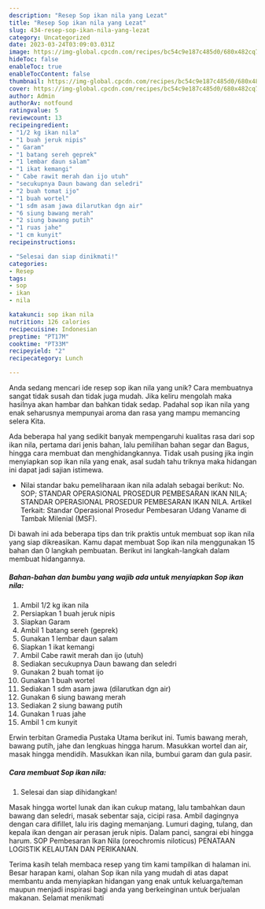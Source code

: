 ```yaml
---
description: "Resep Sop ikan nila yang Lezat"
title: "Resep Sop ikan nila yang Lezat"
slug: 434-resep-sop-ikan-nila-yang-lezat
category: Uncategorized
date: 2023-03-24T03:09:03.031Z
image: https://img-global.cpcdn.com/recipes/bc54c9e187c485d0/680x482cq70/sop-ikan-nila-foto-resep-utama.jpg
hideToc: false
enableToc: true
enableTocContent: false
thumbnail: https://img-global.cpcdn.com/recipes/bc54c9e187c485d0/680x482cq70/sop-ikan-nila-foto-resep-utama.jpg
cover: https://img-global.cpcdn.com/recipes/bc54c9e187c485d0/680x482cq70/sop-ikan-nila-foto-resep-utama.jpg
author: Admin
authorAv: notfound
ratingvalue: 5
reviewcount: 13
recipeingredient:
- "1/2 kg ikan nila"
- "1 buah jeruk nipis"
- " Garam"
- "1 batang sereh geprek"
- "1 lembar daun salam"
- "1 ikat kemangi"
- " Cabe rawit merah dan ijo utuh"
- "secukupnya Daun bawang dan seledri"
- "2 buah tomat ijo"
- "1 buah wortel"
- "1 sdm asam jawa dilarutkan dgn air"
- "6 siung bawang merah"
- "2 siung bawang putih"
- "1 ruas jahe"
- "1 cm kunyit"
recipeinstructions:

- "Selesai dan siap dinikmati!"
categories:
- Resep
tags:
- sop
- ikan
- nila

katakunci: sop ikan nila 
nutrition: 126 calories
recipecuisine: Indonesian
preptime: "PT17M"
cooktime: "PT33M"
recipeyield: "2"
recipecategory: Lunch

---
```





Anda sedang mencari ide resep sop ikan nila yang unik? Cara membuatnya sangat tidak susah dan tidak juga mudah. Jika keliru mengolah maka hasilnya akan hambar dan bahkan tidak sedap. Padahal sop ikan nila yang enak seharusnya mempunyai aroma dan rasa yang mampu memancing selera Kita.





Ada beberapa hal yang sedikit banyak mempengaruhi kualitas rasa dari sop ikan nila, pertama dari jenis bahan, lalu pemilihan bahan segar dan Bagus, hingga cara membuat dan menghidangkannya. Tidak usah pusing jika ingin menyiapkan sop ikan nila yang enak,      asal sudah tahu triknya maka hidangan ini dapat jadi sajian istimewa.














- Nilai standar baku pemeliharaan ikan nila adalah sebagai berikut: No. SOP; STANDAR OPERASIONAL PROSEDUR PEMBESARAN IKAN NILA; STANDAR OPERASIONAL PROSEDUR PEMBESARAN IKAN NILA. Artikel Terkait: Standar Operasional Prosedur Pembesaran Udang Vaname di Tambak Milenial (MSF).






Di bawah ini ada beberapa tips dan trik praktis untuk membuat sop ikan nila yang siap dikreasikan. Kamu dapat membuat Sop ikan nila menggunakan 15 bahan dan 0 langkah pembuatan. Berikut ini langkah-langkah dalam membuat hidangannya.

<!--inarticleads1-->

##### Bahan-bahan dan bumbu yang wajib ada untuk menyiapkan Sop ikan nila:

1. Ambil 1/2 kg ikan nila
1. Persiapkan 1 buah jeruk nipis
1. Siapkan  Garam
1. Ambil 1 batang sereh (geprek)
1. Gunakan 1 lembar daun salam
1. Siapkan 1 ikat kemangi
1. Ambil  Cabe rawit merah dan ijo (utuh)
1. Sediakan secukupnya Daun bawang dan seledri
1. Gunakan 2 buah tomat ijo
1. Gunakan 1 buah wortel
1. Sediakan 1 sdm asam jawa (dilarutkan dgn air)
1. Gunakan 6 siung bawang merah
1. Sediakan 2 siung bawang putih
1. Gunakan 1 ruas jahe
1. Ambil 1 cm kunyit


Erwin terbitan Gramedia Pustaka Utama berikut ini. Tumis bawang merah, bawang putih, jahe dan lengkuas hingga harum. Masukkan wortel dan air, masak hingga mendidih. Masukkan ikan nila, bumbui garam dan gula pasir. 

<!--inarticleads2-->

##### Cara membuat Sop ikan nila:


1. Selesai dan siap dihidangkan!

Masak hingga wortel lunak dan ikan cukup matang, lalu tambahkan daun bawang dan seledri, masak sebentar saja, cicipi rasa. Ambil dagingnya dengan cara difillet, lalu iris daging memanjang. Lumuri daging, tulang, dan kepala ikan dengan air perasan jeruk nipis. Dalam panci, sangrai ebi hingga harum. SOP Pembesaran Ikan Nila (oreochromis niloticus) PENATAAN LOGISTIK KELAUTAN DAN PERIKANAN. 

Terima kasih telah membaca resep yang tim kami tampilkan di halaman ini. Besar harapan kami, olahan Sop ikan nila yang mudah di atas dapat membantu anda menyiapkan hidangan yang enak untuk keluarga/teman maupun menjadi inspirasi bagi anda yang berkeinginan untuk berjualan makanan. Selamat menikmati
